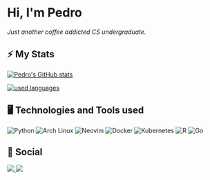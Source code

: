 # Hi, I'm Pedro

*Just another coffee addicted CS undergraduate.*

## ⚡ My Stats
[![Pedro's GitHub stats](https://github-readme-stats.vercel.app/api?username=pserey&theme=gruvbox&custom_title=My%20github%20stats)](https://github.com/anuraghazra/github-readme-stats)

<!-- [![used languages](https://github-readme-stats.vercel.app/api/top-langs/?username=pserey&theme=gruvbox&exclude_repo=desafio-estatistica,parktech,parktech-prolog,astronvim&layout=compact&custom_title=Used%20languages&size_weight=0.2&count_weight=0.8)](https://github.com/anuraghazra/github-readme-stats) -->

[![used languages](https://github-readme-stats.vercel.app/api/top-langs/?username=pserey&theme=gruvbox&exclude_repo=parktech,parktech-prolog&layout=compact&custom_title=Used%20languages&size_weight=0.1&count_weight=0.9&hide=Jupyter%20Notebook)](https://github.com/anuraghazra/github-readme-stats)

## 🖥️ Technologies and Tools used
![Python](https://img.shields.io/badge/Python-FFD43B?style=for-the-badge&logo=python&logoColor=blue)
![Arch Linux](https://img.shields.io/badge/Arch_Linux-1793D1?style=for-the-badge&logo=arch-linux&logoColor=white)
![Neovim](https://img.shields.io/badge/NeoVim-%2357A143.svg?&style=for-the-badge&logo=neovim&logoColor=white)
![Docker](https://img.shields.io/badge/docker-%230db7ed.svg?style=for-the-badge&logo=docker&logoColor=white)
![Kubernetes](https://img.shields.io/badge/kubernetes-%23326ce5.svg?style=for-the-badge&logo=kubernetes&logoColor=white)
![R](https://img.shields.io/badge/r-%23276DC3.svg?style=for-the-badge&logo=r&logoColor=white)
![Go](https://img.shields.io/badge/go-%2300ADD8.svg?style=for-the-badge&logo=go&logoColor=white)

## 📱 Social 
<a href="https://www.linkedin.com/in/pedro-serey/">
  <img src="https://img.shields.io/badge/LinkedIn-0077B5?style=for-the-badge&logo=linkedin&logoColor=white"/>
</a>
<a href="mailto:serey.pedro@gmail.com">
  <img src="https://img.shields.io/badge/Gmail-D14836?style=for-the-badge&logo=gmail&logoColor=white"/>
</a>
